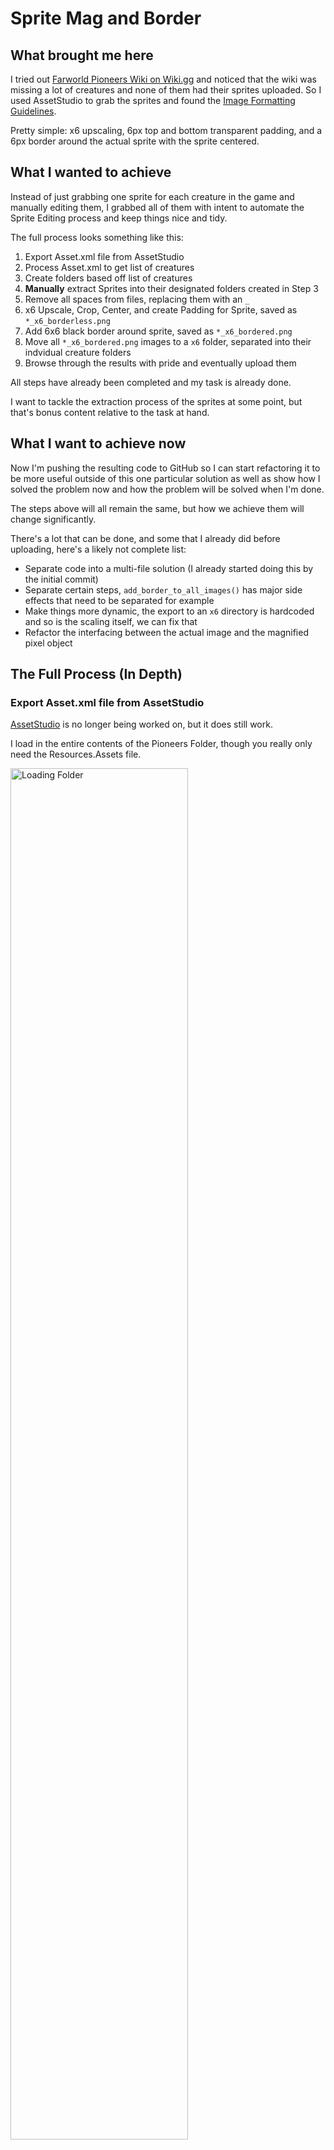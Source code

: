 # Sprite Mag and Border

## What brought me here
I tried out [Farworld Pioneers Wiki on Wiki.gg](https://farworldpioneers.wiki.gg/wiki/Farworld_Pioneers_Wiki) and noticed that the wiki was missing a lot of creatures and none of them had their sprites uploaded. So I used AssetStudio to grab the sprites and found the [Image Formatting Guidelines](https://farworldpioneers.wiki.gg/wiki/Meta:_Image_Formatting).

Pretty simple: x6 upscaling, 6px top and bottom transparent padding, and a 6px border around the actual sprite with the sprite centered.

## What I wanted to achieve
Instead of just grabbing one sprite for each creature in the game and manually editing them, I grabbed all of them with intent to automate the Sprite Editing process and keep things nice and tidy.

The full process looks something like this:
1. Export Asset.xml file from AssetStudio
2. Process Asset.xml to get list of creatures
3. Create folders based off list of creatures
4. **Manually** extract Sprites into their designated folders created in Step 3
5. Remove all spaces from files, replacing them with an `_`
6. x6 Upscale, Crop, Center, and create Padding for Sprite, saved as `*_x6_borderless.png`
7. Add 6x6 black border around sprite, saved as `*_x6_bordered.png`
8. Move all `*_x6_bordered.png` images to a `x6` folder, separated into their indvidual creature folders
9. Browse through the results with pride and eventually upload them

All steps have already been completed and my task is already done.

I want to tackle the extraction process of the sprites at some point, but that's bonus content relative to the task at hand.

## What I want to achieve now

 Now I'm pushing the resulting code to GitHub so I can start refactoring it to be more useful outside of this one particular solution as well as show how I solved the problem now and how the problem will be solved when I'm done.

 The steps above will all remain the same, but how we achieve them will change significantly.
 
 There's a lot that can be done, and some that I already did before uploading, here's a likely not complete list:

 * Separate code into a multi-file solution (I already started doing this by the initial commit)
 * Separate certain steps, `add_border_to_all_images()` has major side effects that need to be separated for example
 * Make things more dynamic, the export to an `x6` directory is hardcoded and so is the scaling itself, we can fix that
 * Refactor the interfacing between the actual image and the magnified pixel object

 ## The Full Process (In Depth)

### Export Asset.xml file from AssetStudio

[AssetStudio](https://github.com/Perfare/AssetStudio) is no longer being worked on, but it does still work.

I load in the entire contents of the Pioneers Folder, though you really only need the Resources.Assets file.

<img src=".readme_assets/LoadingFolder.png" alt="Loading Folder" width=75% />

If you go to the Asset List tab and add `sprites/creatures` to the filter, you'll find all the creatures listed.

<img src=".readme_assets/AssetList.png" alt="Asset List" width=75% />

You could sort by Type and not select the Texture2D items, but I chose everything. Now we just extract, simple enough.

<img src=".readme_assets/ExportAssetList.png" alt="Exporting Asset List" width=75% />

### Process Asset.xml to get list of creatures

I looked up how to deal with XML files, assuming it was going to be easy.

Then I found a few articles that talked about how complicated it was going to be.

Turns out, it really depends. For what I'm doing, we can go the DOM route.

```
from xml.dom.minidom import parse

# Getting List of Assets from AssetStudio XML Export
def get_assets():
    document = parse("assets.xml")
    assets = document.getElementsByTagName("Asset")
    return assets
```
Then we take the returned elements from `get_assets()` and consolidate each file by creature.

```
# Extracting Creatures from Asset List
def load_creatures():
    creatures_dict = {}

    assets = get_assets()

    for a in assets:
        container_path = a.getElementsByTagName("Container")[0].firstChild.nodeValue.split("/")
        creature = container_path[len(container_path)-1]
        
        if creature not in creatures_dict and creature.find("_glow") == -1:
            creatures_dict[creature] = []

        if creature.find("_glow") == -1:
            creatures_dict[creature].append(a.getElementsByTagName("Name")[0].firstChild.nodeValue.replace(" ", "_"))

    return creatures_dict
```

### Create folders based off list of creatures

Folder creation is simple, using the `os` Python package and iterating through the list created earlier to create the directory structure.

```
def create_folders(src_list, target_dir):
    target_directory = os.path.join(parent_directory, target_dir)

    print(target_directory)

    if not os.path.exists(target_directory):
        os.mkdir(target_directory)

    for item in src_list:
        new_directory = os.path.join(target_directory, item)
        if not os.path.exists(new_directory):
            print('Creating directory for {}'.format(item))
            os.mkdir(new_directory)
        else:
            print('Directory for {} already exists'.format(item))
    
    return target_directory
```

Things like `os.path.join(parent_directory, target_dir)` need to be rewritten to have the path joining be done on the function call and not in the function itself to allow for more explicit control of input and output pathing.

### **Manually** extract Sprites into their designated folders created in Step 3

Here we go back to AssetStudio, now doing the actual extraction for each creature into the newly created folders.

There are roughly 66 creatures, and it took about 30 minutes the last time I did it.

Again, I would like to automate this, but it seems like there are a few handful of hours of work into trying to get the information out of the file by reading and working with the bytes of the file in the same way AssetStudio has.

For the purpose of getting the actual problem solved, I just ate the 30 minutes of manual work.

### Remove all spaces from files, replacing them with an `_`

Again, very simple using standard features found in the `os` package

```
def remove_spaces_from_files(target_dir):
    images_with_spaces_found = False
    for root, dirs, files in os.walk(target_dir):
        for name in files:
            if name.find(" ") != -1:
                images_with_spaces_found = True
                print(name)
                new_name = name.replace(" ", "_")
                os.rename(os.path.join(root, name), os.path.join(root, new_name))
    if not images_with_spaces_found:
        print("No files found with spaces")
```

### x6 Upscale, Crop, Center, and create Padding for Sprite, saved as `*_x6_borderless.png`

<img src=".readme_assets/TrimAndScale.png" alt="Trimmed and Scaled Side-by-Side" />

This was actually the easiest part of it all, we just outsourced all the work to [ImageMagick](https://imagemagick.org/index.php) and we're making an `os.system` call to execute the command.

The command of concern is `magick ORIGNAL_FILE -scale NEW_IMAGE_WIDTH -trim -alpha set -bordercolor none -border 6x12 NEW_IMAGE`.

`-scale` doesn't work how I thought it would where a `2` would mean twice as large. Instead it seems like whatever number I put in, that's going to be the width of the image. Our requirements say we need the image to be x6 as large, so we do `6*IMG_WIDTH` to get `NEW_IMAGE_WIDTH`.

`-trim` shrinks down the image to the size of the content, which is super useful because some sprites have a ton of space.

`-alpha set -bordercolor none -border 6x12` makes transparency a thing and sets the border color to be transparent while also creating a 6x12 border. We choose 6x12 because our requirements want a 6x6 border around the content with 6px of padding on the top and bottom of the image, so we add 6px to the left and right of the image and 12px to the top and bottom, making the **creature's border** sit snug on the left and right edges of the image.

```
def scale_and_trim_image(filep):
    new_image_path = filep.replace(".png", "_x6_borderless.png")

    if filep.find("borderless") >= 0:
        new_image_path = filep

    if os.path.exists(new_image_path):
        print('Borderless Already Exists: {}'.format(new_image_path))
        return new_image_path

    x1 = get_image_size(filep)["width"]
    x6 = x1*6

    print('Trimming {}'.format(filep))
    os.system('magick {} -scale {} -trim -alpha set -bordercolor none -border 6x12 {}'.format(filep, x6, new_image_path))
    return new_image_path
```

### Add 6x6 black border around sprite, saved as `*_x6_bordered.png`

<img src=".readme_assets/BorderedSprite.png" alt="A Borderless Sprite Side-By-Side with a Bordered Sprite" />

For most of this, we've gone from point A to point B, but to explain this part of the journey, we're going to go through some twists and turns to show you something closest to my actual journey and not just the final path.

#### **The Magnified Pixel**

When we scaled the image we basically take each pixel and insert duplicates across the x and y axis multiple times. In our case we did x6 scaling, so 1px = 6px and 1px of movement on the original image is 6px of movement on the scaled image.

To help manage this, we have The Magified Pixel.

```
class MagnifiedPx:
    top_left_x6px = (0,0)
    bottom_right_x6px = (5,5)

    # Some Implementation Details Removed

    def move_right(self, amount = 1):
        self._move_x(amount)

    def move_left(self, amount = 1):
        self._move_x(-amount)

    def move_up(self, amount = 1):
        self._move_y(-amount)

    def move_down(self, amount = 1):
        self._move_y(amount)

    def get_move_right(self, amount = 1):
        return self._get_move_x(amount)

    def get_move_left(self, amount = 1):
        return self._get_move_x(-amount)

    def get_move_up(self, amount = 1):
        return self._get_move_y(-amount)

    def get_move_down(self, amount = 1):
        return self._get_move_y(amount)

    def set_location(self, x, y):
        self.top_left_x6px = (x,y)
        self.bottom_right_x6px = (self.top_left_x6px[0]+5,self.top_left_x6px[1]+5)

    def align_left(self):
        tl = self.top_left_x6px
        br = self.bottom_right_x6px
        self.top_left_x6px = (0, tl[1])
        self.bottom_right_x6px = (5, br[1])
    
    def get_cursor_pixel_list(self):
        l = []
        tl = self.top_left_x6px

        y = 0
        while (y < 6):
            x = 0
            while (x < 6):
                l.append((tl[0]+x,tl[1]+y))
                x += 1
            y += 1
        return l

    def cursor(self):
        return (self.top_left_x6px, self.bottom_right_x6px)
```

The MagPx holds onto the coordinates for the top-left and bottom-right pixels on the scaled image that act as the bounds for what a single pixel is on the original image. Meaning, the color value of pixel `(0,0)` on the original image should match with every pixel between `(0,0)` and `(5,5)` on the scaled image.

A lot of what was done with this class was with intent to go programmatically go through the scaled image, moving the MagPx around. This didn't actually happen how I planned. Instead, I mainly used this class to manual validate pixel values.

#### **Using Math to Create a Border**

Originally, the magpx would move and then check to see if there are any transparent pixels around it to sum a score for the target pixel.

<img src=".readme_assets/CheckingPixelScore.png" alt="Checking A Single Pixels Score" />

If a pixel has color, you add 1, if it doesn't, you add 0. The minimum score is 0 and the max is 5, with the image above resulting in a score of 3 for the pixel with a red border. The left neighboring pixel, if calculated, would result in a score of 2.

There are problems with this method though, because just going off of score doesn't tell us anything. The image below shows us a similar score of 3, yet the pixel will need a border while the example prior would not.

<img src=".readme_assets/ProblemScore.png" alt="Checking A Single Pixels Score" />

To combat this, we simply keep track of whether or not the pixel being scored is itself transparent. This makes the logic super simple: If it has a score > 0 AND it's transparent, it needs a border.

Bare in mind, we've been talking about this problem as if we are doing this on a pixel by pixel basis, but we're actually doing this on a 6x6px basis. There's a few ways we could do this, but I'll talk about three:

1. Top-Left Pixel Full Trust: Only looking at the top-left pixel of the MagPix for the value
2. Quick Scan: Look at Top-Left and Bottom-Right for matching values, assuming everything in between matches
3. Full Scan: Look at every between the Top-Left and Bottom-Right to ensure the correct value throughout

I chose option 2, because I already validated that scaling was happening cleanly and we are working with pixel based sprites and not an actual image, so there shouldn't be inconsistency in the individual pixel values in the first place.

#### Using the scores to figure out what pixels need edited to make a border

The steps here are relatively straightforward:

1. Get a list of all MagPx cursor positions (i.e. a list of all the original image pixels)
2. Get a score for each item on the list
3. Filter out items ("pixels") that are not transparent or have a 0 for a score
4. Return the resulting list

```
def get_border_list(si):
    x6p_cursor_list = get_cursor_list(si.width, si.height)
    all_x6px_border_scores = get_border_scores(si, x6p_cursor_list)

    def transparent_and_gt0(target_px):
        if all_x6px_border_scores[target_px]['is_transparent'] and all_x6px_border_scores[target_px]['transparency_score']:
            return True
        return False

    return filter(transparent_and_gt0, all_x6px_border_scores)
```

Getting the cursor list is easy, but could probably be calculated with a little math

```
def get_cursor_list(width, height):
    x6p = x6px()
    x6p_count_x = width/6
    x6p_count_y = height/6

    r = []

    y = 0
    x = 0
    while(y < x6p_count_y):
        r.append(x6p.cursor())
        x = 1
        while(x < x6p_count_x):
            x6p.move_right()
            r.append(x6p.cursor())
            x += 1
        x6p.move_down()
        x6p.align_left()
        y += 1

    return r
```
Getting the score requires a little bit of work to make sure we aren't looking at non-existing pixels

```
def get_border_scores(si, x6p_list):
    def calculate_neighbor_transparencies(cursor, si):
        tl, br = cursor
        tlx, tly = tl
        brx, bry = br
        
        ref_x6px = x6px()
        ref_x6px.set_location(tlx, tly)

        nesw = [
            ref_x6px.get_move_up(),
            ref_x6px.get_move_right(),
            ref_x6px.get_move_down(),
            ref_x6px.get_move_left()
        ]

        valid_nesw = {}

        for neighbor in nesw:
            if is_valid_position(neighbor, si.width, si.height):
                if cursor_transparency_quick_scan(neighbor, si):
                    valid_nesw[neighbor[0]] = 0
                else:
                    valid_nesw[neighbor[0]] = 1
        
        return valid_nesw
    
    border_scores = {}

    for cursor in x6p_list:
        tl, br = cursor
        tlx, tly = tl
        brx, bry = br

        current_x6px_transparency_score = 0
        current_x6p_is_transparent = True

        # Get Current x6pixel transparency score
        if not cursor_transparency_quick_scan(cursor, si):
            current_x6px_transparency_score += 1
            current_x6p_is_transparent = False

        # Check if NWSE are transparent
        neighbor_values_to_add = calculate_neighbor_transparencies(cursor, si)

        # Add 0 if not transparent, 1 if it is
        for neighbor in neighbor_values_to_add:
            current_x6px_transparency_score += neighbor_values_to_add[neighbor]
        
        border_scores[tl] = {
            "transparency_score": current_x6px_transparency_score,
            "is_transparent": current_x6p_is_transparent
        }
    
    return border_scores
```

And finally, we can go through each of the remaining items and start filling in pixels with Black (`(0,0,0,255)`).

```
def add_border_to_image(img_path):
    new_image_path = scale_and_trim_image(img_path)
    bordered_image_path = new_image_path.replace("_x6_borderless.png", "_x6_bordered.png")
    
    if os.path.exists(bordered_image_path):
        print('Bordered Already Exists: {}'.format(bordered_image_path))
        return bordered_image_path
    
    si = SpriteImage(new_image_path)
    border_list = get_border_list(si)

    print('Adding border to {}'.format(new_image_path))
    for x6p in border_list:
        x, y = x6p
        yi = 0

        while yi < 6:
            xi = 0
            while xi < 6:
                si.img[x+xi,y+yi] = (0,0,0,255)
                xi += 1
            yi += 1

    si.save(bordered_image_path)
    return bordered_image_path
```

Because this whole process is meant to work together, the function shown returns the path to the newly created image. This setups us up for moving the files in a much more efficient manner than we originally were going to.

### Move all `*_x6_bordered.png` images to a `x6` folder, separated into their indvidual creature folders

Before we talk about how we moved the files (it's pretty simple), let's talk about how we iterated through all the files and added borders to them.

```
def add_border_to_all_images(src_directory, target_dir):
    bordered_images = []
    for root, dirs, files in os.walk(src_directory):
        for name in files:
            if "Texture2D" not in root:
                split_root = root.split("\\")
                creature = split_root[len(split_root)-2]

                if name.find("_x6_bordered") >= 0:
                    print("Image is already bordered")
                    bordered_images.append((os.path.join(root,name), creature))
                else:
                    bordered_image_path = add_border_to_image(os.path.join(root, name))
    
    return bordered_images
```

As you might expect, we took the original function (`add_border_to_image`) and wrapped it around another function (`add_border_to_all_images`) that will call it multiple times on different images.

To get those different images, we walked the entire directory that was created way back when we created folders for each creature.

When you exported to each creature folder, the image will export to `$Creature/Sprites/$Image`. If you were like me and too lazy to manually filter out the Texture2D results, you'll also have a `$Creature/Texture2D/*` directory. Thus, when we walk the directory using `os.walk`, we filter out the `Texture2D` results.

We also check to see if the image in question is already bordered, if so, we move onto the next image. Note that if the image is already bordered, that means we've already processed it but it still exists in the original folder. This means that eventually we will stumble across the original image and it will want to make another bordered image.

We handle this in `add_border_to_image()` which you can see up above. I could have created something more object oriented where we used that dict of creatures that contained a list of each filename that we created earlier, but my solution seemed more straightforward and effective for accomplishing what I needed.

I'll likely change it to be more object oriented later.

Back to movement.

Once we have the list of fully qualified file paths to the newly created bordered images, we go through each one and move them to the target directory, in this case it was `x6/$Creature/$Image`.

```
bordered_images = add_border_to_all_images(creatures_dir, target_dir)

    for bi in bordered_images:
        move_file(bi[0], target_dir, bi[1])
```

```
def move_file(target_file, target_dir, subfolder = None):
    destination_file = ""
    split_target = target_file.split("\\")
    f = split_target[len(split_target)-1]
    if subfolder:
        destination_folder = os.path.join(target_dir,subfolder)
        destination_file = os.path.join(target_dir,subfolder,f)
        if not os.path.exists(destination_folder):
            os.makedirs(destination_folder)
    else:
        destination_file = os.path.join(target_dir, f)

    print('Moving {} to {}'.format(f, destination_file))
    os.rename(target_file, destination_file)
```

### Browse through the results with pride and eventually upload them



